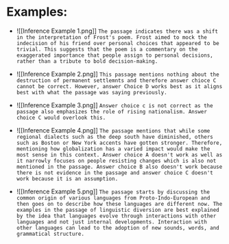# Examples:
- ![[Inference Example 1.png]]
	`The passage indicates there was a shift in the interpretation of Frost's poem. Frost aimed to mock the indecision of his friend over personal choices that appeared to be trivial. This suggests that the poem is a commentary on the exaggerated importance that people assign to personal decisions, rather than a tribute to bold decision-making.`

- ![[Inference Example 2.png]]
	`This passage mentions nothing about the destruction of permanent settlemnts and therefore answer chioce C cannot be correct. However, answer Choice D works best as it aligns best with what the passage was saying previously.`

- ![[Inference Example 3.png]]
	`Answer choice c is not correct as the passage also emphasizes the role of rising nationalism. Answer choice C would overlook this.`

- ![[Inference Example 4.png]]
	`The passage mentions that while some regional dialects such as the deep south have diminished, others such as Boston or New York accents have gotten stronger. Therefore, mentioning how globalization has a varied impact would make the most sense in this context. Answer choice A doesn't work as well as it narrowly focuses on people resisting changes which is also not mentioned in the passage. Answer choice B also doesn't work because there is not evidence in the passage and answer choice C doesn't work because it is an assumption.`

- ![[Inference Example 5.png]]
	`The passage starts by discussing the common origin of various languages from Proto-Indo-European and then goes on to describe how these languages are different now. The examples in the passage of linguistic diversion are best explained by the idea that languages evolve through interactions with other languages and not just internal developments. Interaction with other languages can lead to the adoption of new sounds, words, and grammatical structure.`
